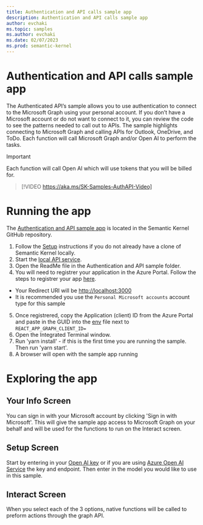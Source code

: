 ```yaml
---
title: Authentication and API calls sample app
description: Authentication and API calls sample app
author: evchaki
ms.topic: samples
ms.author: evchaki
ms.date: 02/07/2023
ms.prod: semantic-kernel
---
```

# Authentication and API calls sample app
The Authenticated API’s sample allows you to use authentication to connect to the Microsoft Graph using your personal account. If you don’t have a Microsoft account or do not want to connect to it, you can review the code to see the patterns needed to call out to APIs. The sample highlights connecting to Microsoft Graph and calling APIs for Outlook, OneDrive, and ToDo. Each function will call Microsoft Graph and/or Open AI to perform the tasks.

> [!IMPORTANT]
> Each function will call Open AI which will use tokens that you will be billed for. 

> [!VIDEO https://aka.ms/SK-Samples-AuthAPI-Video]

# Running the app
The [Authentication and API sample app](https://github.com/microsoft/semantic-kernel/tree/main/samples/starter-identity-webapp-react) is located in the Semantic Kernel GitHub repository.

1) Follow the [Setup](/semantic-kernel/getting-started/setup) instructions if you do not already have a clone of Semantic Kernel locally.
2) Start the [local API service](https://github.com/microsoft/semantic-kernel/tree/main/samples/starter-api-azure-function).
3) Open the ReadMe file in the Authentication and API sample folder.
4) You will need to registrer your application in the Azure Portal. Follow the steps to registrer your app [here](https://learn.microsoft.com/azure/active-directory/develop/quickstart-register-app).
- Your Redirect URI will be <http://localhost:3000>
- It is recommended you use the `Personal Microsoft accounts` account type for this sample
5) Once registrered, copy the Application (client) ID from the Azure Portal and paste in the GUID into the [env](https://github.com/microsoft/semantic-kernel/blob/main/samples/starter-identity-webapp-react/.env) file next to `REACT_APP_GRAPH_CLIENT_ID=`
6) Open the Integrated Terminal window.
7) Run 'yarn install' - if this is the first time you are running the sample.  Then run 'yarn start'.
8) A browser will open with the sample app running

# Exploring the app

## Your Info Screen
You can sign in with your Microsoft account by clicking 'Sign in with Microsoft'.  This will give the sample app access to Microsoft Graph on your behalf and will be used for the functions to run on the Interact screen.

## Setup Screen
Start by entering in your [Open AI key](https://openai.com/api/) or if you are using [Azure Open AI Service](https://learn.microsoft.com/azure/cognitive-services/openai/quickstart) the key and endpoint.  Then enter in the model you would like to use in this sample.

## Interact Screen
When you select each of the 3 options, native functions will be called to preform actions through the graph API.
